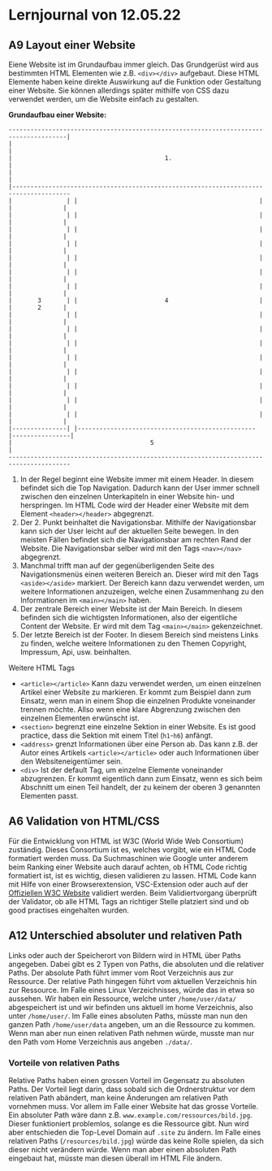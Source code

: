 # Lernjournal von 12.05.22
## A9 Layout einer Website
Eiene Website ist im Grundaufbau immer gleich. Das Grundgerüst wird aus bestimmten HTML Elementen wie z.B. `<div></div>` aufgebaut. Diese HTML Elemente haben keine direkte Auswirkung auf die Funktion oder Gestaltung einer Website. Sie können allerdings später mithilfe von CSS dazu verwendet werden, um die Website einfach zu gestalten.

**Grundaufbau einer Website:**
```
--------------------------------------------------------------------------------------|
|                                                                                     |
|                                          1.                                         |
|                                                                                     |
|--------------------------------------------------------------------------------------
|               | |                                                  | |              |
|               | |                                                  | |              |
|               | |                                                  | |              |
|               | |                                                  | |              |
|               | |                                                  | |              |
|               | |                                                  | |              |
|               | |                                                  | |              |
|       3       | |                        4                         | |       2      |
|               | |                                                  | |              |
|               | |                                                  | |              |
|               | |                                                  | |              |
|               | |                                                  | |              |
|               | |                                                  | |              |
|               | |                                                  | |              |
|               | |                                                  | |              |
|               | |                                                  | |              |
|---------------| |------------------------------------------------- |----------------|
|                                      5                                              |
---------------------------------------------------------------------------------------
```
1. In der Regel beginnt eine Website immer mit einem Header. In diesem befindet sich die Top Navigation. Dadurch kann der User immer schnell zwischen den einzelnen Unterkapiteln in einer Website hin- und herspringen. Im HTML Code wird der Header einer Website mit dem Element `<header></header>` abgegrenzt.  
2. Der 2. Punkt beinhaltet die Navigationsbar. Mithilfe der Navigationsbar kann sich der User leicht auf der aktuellen Seite bewegen. In den meisten Fällen befindet sich die Navigationsbar am rechten Rand der Website. Die Navigationsbar selber wird mit den Tags `<nav></nav>` abgegrenzt.
3.  Manchmal trifft man auf der gegenüberligenden Seite des Navigationsmenüs einen weiteren Bereich an. Dieser wird mit den Tags `<aside></aside>` markiert. Der Bereich kann dazu verwendet werden, um weitere Informationen anzuzeigen, welche einen Zusammenhang zu den Informationen im `<main></main>` haben.
4.  Der zentrale Bereich einer Website ist der Main Bereich. In diesem befinden sich die wichtigsten Informationen, also der eigentliche Content der Website. Er wird mit dem Tag `<main></main>` gekenzeichnet.
5.  Der letzte Bereich ist der Footer. In diesem Bereich sind meistens Links zu finden, welche weitere Informationen zu den Themen Copyright, Impressum, Api, usw. beinhalten.

Weitere HTML Tags
- `<article></article>` Kann dazu verwendet werden, um einen einzelnen Artikel einer Website zu markieren. Er kommt zum Beispiel dann zum Einsatz, wenn man in einem Shop die einzelnen Produkte voneinander trennen möchte. Allso wenn eine klare Abgrenzung zwischen den einzelnen Elementen erwünscht ist.
- `<section>` begrenzt eine einzelne Sektion in einer Website. Es ist good practice, dass die Sektion mit einem Titel (`h1`-`h6`) anfängt.
- `<address>` grenzt Informationen über eine Person ab. Das kann z.B. der Autor eines Artikels `<article></article>` oder auch Informationen über den Websiteneigentümer sein. 
- `<div>` Ist der default Tag, um einzelne Elemente voneinander abzugrenzen. Er kommt eigentlich dann zum Einsatz, wenn es sich beim Abschnitt um einen Teil handelt, der zu keinem der oberen 3 genannten Elementen passt.

## A6 Validation von HTML/CSS
Für die Entwicklung von HTML ist W3C (World Wide Web Consortium) zuständig. Dieses Consortium ist es, welches vorgibt, wie ein HTML Code formatiert werden muss. Da Suchmaschinen wie Google unter anderem beim Ranking einer Website auch darauf achten, ob HTML Code richtig formatiert ist, ist es wichtig, diesen validieren zu lassen. HTML Code kann mit Hilfe von einer Browserextension, VSC-Extension oder auch auf der [Offiziellen W3C Website](https://validator.w3.org/) validiert werden. Beim Validiertvorgang überprüft der Validator, ob alle HTML Tags an richtiger Stelle platziert sind und ob good practises eingehalten wurden. 

## A12 Unterschied absoluter und relativen Path
Links oder auch der Speicherort von Bildern wird in HTML über Paths angegeben. Dabei gibt es 2 Typen von Paths, die absoluten und die relativer Paths. Der absolute Path führt immer vom Root Verzeichnis aus zur Ressource. Der relative Path hingegen führt vom aktuellen Verzeichnis hin zur Ressource. Im Falle eines Linux Verzeichnisses, würde das in etwa so aussehen. Wir haben ein Ressource, welche unter `/home/user/data/` abgespeichert ist und wir befinden uns aktuell im home Verzeichnis, also unter `/home/user/`. Im Falle eines absoluten Paths, müsste man nun den ganzen Path `/home/user/data` angeben, um an die Ressource zu kommen. Wenn man aber nun einen relativen Path nehmen würde, musste man nur den Path vom Home Verzeichnis aus angeben `./data/`. 
### Vorteile von relativen Paths
Relative Paths haben einen grossen Vorteil im Gegensatz zu absoluten Paths. Der Vorteil liegt darin, dass sobald sich die Ordnerstruktur vor dem relativen Path abändert, man keine Änderungen am relativen Path vornehmen muss. Vor allem im Falle einer Website hat das grosse Vorteile. Ein absoluter Path wäre dann z.B. `www.example.com/ressources/bild.jpg`. Dieser funktioniert problemlos, solange es die Ressource gibt. Nun wird aber entschieden die Top-Level Domain auf `.site` zu ändern. Im Falle eines relativen Paths (`/resources/bild.jpg`) würde das keine Rolle spielen, da sich dieser nicht verändern würde. Wenn man aber einen absoluten Path eingebaut hat, müsste man diesen überall im HTML File ändern.
